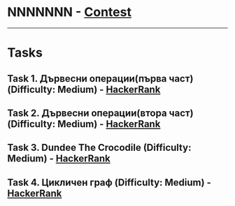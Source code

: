 # NNNNNNN - [Contest](<https://www.hackerrank.com/contests/sda-exam-27-01-19-/challenges>)

---

# Tasks

## Task 1. Дървесни операции(първа част) (Difficulty: Medium) - [HackerRank](<https://www.hackerrank.com/contests/sda-exam-27-01-19-/challenges/challenge-1795>)

## Task 2. Дървесни операции(втора част) (Difficulty: Medium) - [HackerRank](<https://www.hackerrank.com/contests/sda-exam-27-01-19-/challenges/challenge-1796>)

## Task 3. Dundee The Crocodile (Difficulty: Medium) - [HackerRank](<https://www.hackerrank.com/contests/sda-exam-27-01-19-/challenges/dundee-the-crocodile>)

## Task 4. Цикличен граф (Difficulty: Medium) - [HackerRank](<https://www.hackerrank.com/contests/sda-exam-27-01-19-/challenges/-1-12>)
